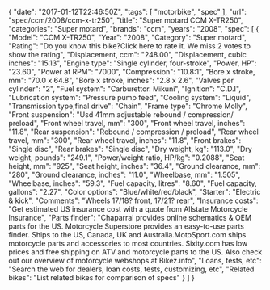{
    "date": "2017-01-12T22:46:50Z",
    "tags": [
        "motorbike",
        "spec"
    ],
    "url": "spec\/ccm\/2008\/ccm-x-tr250",
    "title": "Super motard CCM X-TR250",
    "categories": "Super motard",
    "brands": "ccm",
    "years": "2008",
    "spec": [
        {
            "Model": "CCM X-TR250",
            "Year": "2008",
            "Category": "Super motard",
            "Rating": "Do you know this bike?Click here to rate it. We miss 2 votes to show the rating",
            "Displacement, ccm": "248.00",
            "Displacement, cubic inches": "15.13",
            "Engine type": "Single cylinder, four-stroke",
            "Power, HP": "23.60",
            "Power at RPM": "7000",
            "Compression": "10.8:1",
            "Bore x stroke, mm": "70.0 x 64.8",
            "Bore x stroke, inches": "2.8 x 2.6",
            "Valves per cylinder": "2",
            "Fuel system": "Carburettor. Mikuni",
            "Ignition": "C.D.I",
            "Lubrication system": "Pressure pump feed",
            "Cooling system": "Liquid",
            "Transmission type,final drive": "Chain",
            "Frame type": "Chrome Molly",
            "Front suspension": "Usd 41mm adjustable rebound \/ compression\/ preload",
            "Front wheel travel, mm": "300",
            "Front wheel travel, inches": "11.8",
            "Rear suspension": "Rebound \/ compression \/ preload",
            "Rear wheel travel, mm": "300",
            "Rear wheel travel, inches": "11.8",
            "Front brakes": "Single disc",
            "Rear brakes": "Single disc",
            "Dry weight, kg": "113.0",
            "Dry weight, pounds": "249.1",
            "Power\/weight ratio, HP\/kg": "0.2088",
            "Seat height, mm": "925",
            "Seat height, inches": "36.4",
            "Ground clearance, mm": "280",
            "Ground clearance, inches": "11.0",
            "Wheelbase, mm": "1.505",
            "Wheelbase, inches": "59.3",
            "Fuel capacity, litres": "8.60",
            "Fuel capacity, gallons": "2.27",
            "Color options": "Blue\/white\/red\/black",
            "Starter": "Electric & kick",
            "Comments": "Wheels 17\/18? front, 17\/21? rear",
            "Insurance costs": "Get estimated US insurance cost with a quote from Allstate Motorcycle Insurance",
            "Parts finder": "Chaparral provides online schematics & OEM parts for the US.   Motorcycle Superstore provides an easy-to-use parts finder. Ships to the US, Canada, UK and Australia.MotoSport.com ships motorcycle parts and accessories to most countries.    Sixity.com has low prices and free shipping on ATV and motorcycle parts to the US. Also check out our overview of motorcycle webshops at Bikez.info",
            "Loans, tests, etc": "Search the web for dealers, loan costs, tests, customizing, etc",
            "Related bikes": "List related bikes for comparison of specs"
        }
    ]
}